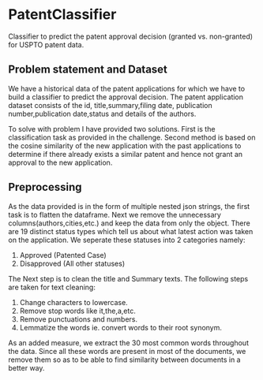 # PatentClassifier
Classifier to predict the patent approval decision (granted vs. non-granted) for USPTO patent data.

## Problem statement and Dataset
We have a historical data of the patent applications for which we have to build a classifier to predict the approval decision. The patent application dataset consists of the id, title,summary,filing date, publication number,publication date,status and details of the authors.  

To solve with problem I have provided two solutions. First is the classification task as provided in the challenge. Second method is based on the cosine similarity of the new application with the past applications to determine if there already exists a similar patent and hence not grant an approval to the new application.

## Preprocessing
As the data provided is in the form of multiple nested json strings, the first task is to flatten the dataframe. Next we remove the unnecessary columns(authors,cities,etc.) and keep the data from only the object. 
There are 19 distinct status types which tell us about what latest action was taken on the application. We seperate these statuses into 2 categories namely:
1. Approved (Patented Case)
2. Disapproved (All other statuses)

The Next step is to clean the title and Summary texts. The following steps are taken for text cleaning:
1. Change characters to lowercase.
2. Remove stop words like it,the,a,etc.
3. Remove punctuations and numbers.
4. Lemmatize the words ie. convert words to their root synonym.

As an added measure, we extract the 30 most common words throughout the data. Since all these words are present in most of the documents, we remove them so as to be able to find similarity between documents in a better way.
